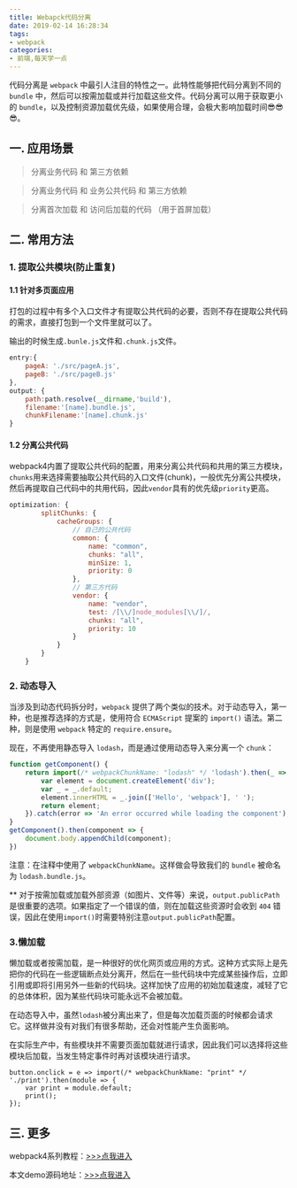 ```yaml
---
title: Webapck代码分离
date: 2019-02-14 16:28:34
tags:
- webpack
categories:
- 前端,每天学一点
---
```


代码分离是 `webpack` 中最引人注目的特性之一。此特性能够把代码分离到不同的 `bundle` 中，然后可以按需加载或并行加载这些文件。代码分离可以用于获取更小的 `bundle`，以及控制资源加载优先级，如果使用合理，会极大影响加载时间😎😎😎。

<!-- more -->


## 一. 应用场景

> 分离业务代码 和 第三方依赖

> 分离业务代码 和 业务公共代码 和 第三方依赖

> 分离首次加载 和 访问后加载的代码 （用于首屏加载）

## 二. 常用方法

### 1. 提取公共模块(防止重复)

#### 1.1 针对多页面应用

打包的过程中有多个入口文件才有提取公共代码的必要，否则不存在提取公共代码的需求，直接打包到一个文件里就可以了。

输出的时候生成`.bunle.js`文件和`.chunk.js`文件。

```javascript
entry:{
    pageA: './src/pageA.js',
    pageB: './src/pageB.js'
},
output: {
    path:path.resolve(__dirname,'build'),
    filename:'[name].bundle.js',
    chunkFilename:'[name].chunk.js'
}
```

#### 1.2 分离公共代码

webpack4内置了提取公共代码的配置，用来分离公共代码和共用的第三方模块，`chunks`用来选择需要抽取公共代码的入口文件(chunk)，一般优先分离公共模块，然后再提取自己代码中的共用代码，因此`vendor`具有的优先级`priority`更高。

```javascript
optimization: {
        splitChunks: {
            cacheGroups: {
                // 自己的公共代码
                common: {
                    name: "common",
                    chunks: "all",
                    minSize: 1,
                    priority: 0
                },
                // 第三方代码
                vendor: {
                    name: "vendor",
                    test: /[\\/]node_modules[\\/]/,
                    chunks: "all",
                    priority: 10
                }
            }
        }
    }
```

### 2. 动态导入

当涉及到动态代码拆分时，`webpack` 提供了两个类似的技术。对于动态导入，第一种，也是推荐选择的方式是，使用符合 `ECMAScript` 提案的 `import()` 语法。第二种，则是使用 `webpack` 特定的 `require.ensure`。


现在，不再使用静态导入 `lodash`，而是通过使用动态导入来分离一个 `chunk`：

```javascript
function getComponent() {
    return import(/* webpackChunkName: "lodash" */ 'lodash').then(_ => {
        var element = document.createElement('div');
        var _ = _.default;
        element.innerHTML = _.join(['Hello', 'webpack'], ' ');
        return element;
    }).catch(error => 'An error occurred while loading the component');
}
getComponent().then(component => {
    document.body.appendChild(component);
})
```

注意：在注释中使用了 `webpackChunkName`。这样做会导致我们的 `bundle` 被命名为 `lodash.bundle.js`。

** 对于按需加载或加载外部资源（如图片、文件等）来说，`output.publicPath` 是很重要的选项。如果指定了一个错误的值，则在加载这些资源时会收到 `404` 错误，因此在使用`import()`时需要特别注意`output.publicPath`配置。

### 3.懒加载

懒加载或者按需加载，是一种很好的优化网页或应用的方式。这种方式实际上是先把你的代码在一些逻辑断点处分离开，然后在一些代码块中完成某些操作后，立即引用或即将引用另外一些新的代码块。这样加快了应用的初始加载速度，减轻了它的总体体积，因为某些代码块可能永远不会被加载。

在动态导入中，虽然`lodash`被分离出来了，但是每次加载页面的时候都会请求它。这样做并没有对我们有很多帮助，还会对性能产生负面影响。

在实际生产中，有些模块并不需要页面加载就进行请求，因此我们可以选择将这些模块后加载，当发生特定事件时再对该模块进行请求。

```
button.onclick = e => import(/* webpackChunkName: "print" */ './print').then(module => {
    var print = module.default;
    print();
});
```

## 三. 更多

webpack4系列教程：[>>>点我进入](https://godbmw.com/categories/webpack4%E7%B3%BB%E5%88%97%E6%95%99%E7%A8%8B/)

本文demo源码地址：[>>>点我进入](https://github.com/Nirvana-cn/bundle-Vue/tree/master/demo)













